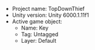                                                                                                                                                                                                                                           
<!-- UNITY CODE ASSIST INSTRUCTIONS START -->
- Project name: TopDownThief
- Unity version: Unity 6000.1.11f1
- Active game object:
  - Name: Key
  - Tag: Untagged
  - Layer: Default
<!-- UNITY CODE ASSIST INSTRUCTIONS END -->